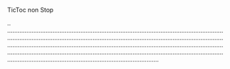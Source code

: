 TicToc non Stop

..
.......................................................................................................................................................................................................................................................................................................................................................................................................................................................................................................................................................................................................